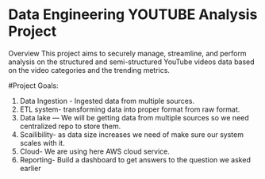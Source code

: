 # Data Engineering YOUTUBE Analysis Project
Overview 
This project aims to securely manage, streamline, and perform analysis on the structured and semi-structured YouTube videos data based on the video categories and the trending metrics.

#Project Goals:
1. Data Ingestion - Ingested data from multiple sources.
2. ETL system- transforming data into proper format from raw format.
3. Data lake — We will be getting data from multiple sources so we need centralized repo to store them.
4. Scailibility- as data size increases we need of make sure our system scales with it.
5. Cloud- We are using here AWS cloud service.
6. Reporting- Build a dashboard to get answers to the question we asked earlier
